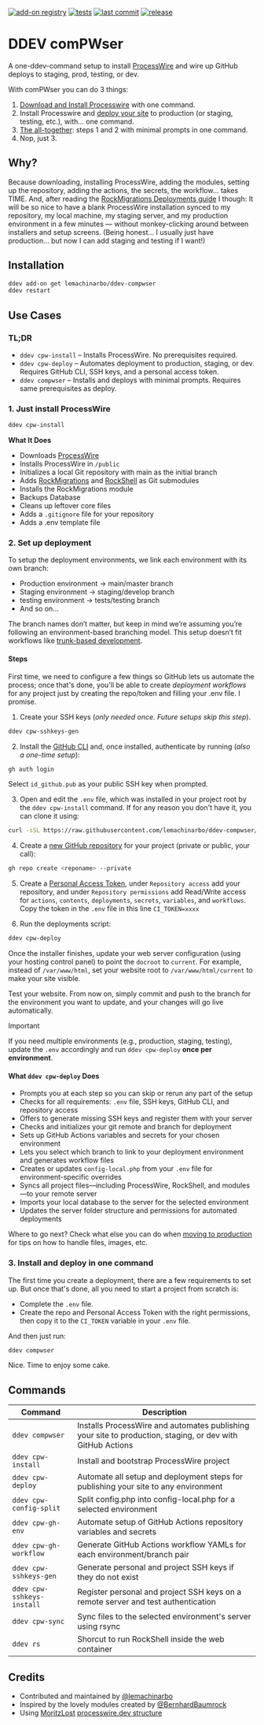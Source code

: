 [![add-on registry](https://img.shields.io/badge/DDEV-Add--on_Registry-blue)](https://addons.ddev.com)
[![tests](https://github.com/lemachinarbo/ddev-comPWser/actions/workflows/tests.yml/badge.svg?branch=main)](https://github.com/lemachinarbo/ddev-comPWser/actions/workflows/tests.yml?query=branch%3Amain)
[![last commit](https://img.shields.io/github/last-commit/lemachinarbo/ddev-comPWser)](https://github.com/lemachinarbo/ddev-comPWser/commits)
[![release](https://img.shields.io/github/v/release/lemachinarbo/ddev-comPWser)](https://github.com/lemachinarbo/ddev-comPWser/releases/latest)

# DDEV comPWser

A one-ddev-command setup to install [ProcessWire](https://github.com/processwire/processwire) and wire up GitHub deploys to staging, prod, testing, or dev.

With comPWser you can do 3 things:
1. [Download and Install Processwire](#1-just-install-processwire) with one command.
2. Install Processwire and [deploy your site](#2-set-up-deployment) to production (or staging, testing, etc.), with… one command.
3. [The all-together](#3-install-and-deploy-in-one-command): steps 1 and 2 with minimal prompts in one command.
4. Nop, just 3.

## Why?

Because downloading, installing ProcessWire, adding the modules, setting up the repository, adding the actions, the secrets, the workflow… takes TIME. And, after reading the [RockMigrations Deployments guide](https://www.baumrock.com/en/processwire/modules/rockmigrations/docs/deploy/#update-config.php) I though: It will be so nice to have a blank ProcessWire installation synced to my repository, my local machine, my staging server, and my production environment in a few minutes — without monkey-clicking around between installers and setup screens.
(Being honest… I usually just have production… but now I can add staging and testing if I want!)


## Installation

```bash
ddev add-on get lemachinarbo/ddev-compwser
ddev restart
```


## Use Cases

### TL;DR

- `ddev cpw-install` – Installs ProcessWire. No prerequisites required.
- `ddev cpw-deploy` – Automates deployment to production, staging, or dev. Requires GitHub CLI, SSH keys, and a personal access token.
- `ddev compwser` – Installs and deploys with minimal prompts. Requires same prerequisites as deploy.

### 1. Just install ProcessWire

```bash
ddev cpw-install
```

**What It Does**
- Downloads [ProcessWire](https://github.com/processwire/processwire/)
- Installs ProcessWire in `/public`
- Initializes a local Git repository with main as the initial branch 
- Adds [RockMigrations](https://github.com/baumrock/RockMigrations) and [RockShell](https://github.com/baumrock/RockShell) as Git submodules
- Installs the RockMigrations module
- Backups Database
- Cleans up leftover core files
- Adds a `.gitignore` file for your repository
- Adds a .env template file
 
### 2. Set up deployment

To setup the deployment environments, we link each environment with its own branch:

- Production environment → main/master branch
- Staging environment → staging/develop branch
- testing environment → tests/testing branch
- And so on...

The branch names don’t matter, but keep in mind we’re assuming you’re following an environment-based branching model. This setup doesn’t fit workflows like [trunk-based development](https://atlassian.com/continuous-delivery/continuous-integration/trunk-based-development).


#### Steps

First time, we need to configure a few things so GitHub lets us automate the process; once that's done, you'll be able to create *deployment workflows* for any project just by creating the repo/token and filling your .env file. I promise.


1. Create your SSH keys (*only needed once. Future setups skip this step*).

```sh
ddev cpw-sshkeys-gen
```

2. Install the [GitHub CLI](https://github.com/cli/cli#installation) and, once installed, authenticate by running (*also a one-time setup*):

```sh
gh auth login
```

Select `id_github.pub` as your public SSH key when prompted.

3. Open and edit the `.env` file, which was installed in your project root by the `ddev cpw-install` command. If for any reason you don't have it, you can clone it using:

```sh
curl -sSL https://raw.githubusercontent.com/lemachinarbo/ddev-compwser/main/compwser/templates/.env.example -o .env
```

4. Create a [new GitHub repository](https://github.com/new) for your project (private or public, your call):

```sh
gh repo create <reponame> --private

```

5. Create a [Personal Access Token](https://github.com/settings/personal-access-tokens), under `Repository access` add your repository, and under `Repository permissions` add Read/Write access for `actions`, `contents`, `deployments`, `secrets`, `variables`, and `workflows`. 
Copy the token in the `.env` file in this line `CI_TOKEN=xxxx`  

6. Run the deployments script:

```sh
ddev cpw-deploy
```

Once the installer finishes, update your web server configuration (using your hosting control panel) to point the `docroot` to `current`. For example, instead of `/var/www/html`, set your website root to `/var/www/html/current` to make your site visible.

Test your website. From now on, simply commit and push to the branch for the environment you want to update, and your changes will go live automatically.

> [!IMPORTANT]
> If you need multiple environments (e.g., production, staging, testing), update the `.env` accordingly and run `ddev cpw-deploy` **once per environment**.

#### What `ddev cpw-deploy` Does
- Prompts you at each step so you can skip or rerun any part of the setup
- Checks for all requirements: `.env` file, SSH keys, GitHub CLI, and repository access
- Offers to generate missing SSH keys and register them with your server
- Checks and initializes your git remote and branch for deployment
- Sets up GitHub Actions variables and secrets for your chosen environment
- Lets you select which branch to link to your deployment environment and generates workflow files
- Creates or updates `config-local.php` from your `.env` file for environment-specific overrides
- Syncs all project files—including ProcessWire, RockShell, and modules—to your remote server
- Imports your local database to the server for the selected environment
- Updates the server folder structure and permissions for automated deployments

Where to go next? Check what else you can do when [moving to production](https://www.baumrock.com/en/processwire/modules/rockmigrations/docs/deploy/#rockshell-filesondemand) for tips on how to handle files, images, etc.


### 3. Install and deploy in one command

The first time you create a deployment, there are a few requirements to set up. But once that's done, all you need to start a project from scratch is:

- Complete the `.env` file.
- Create the repo and Personal Access Token with the right permissions, then copy it to the `CI_TOKEN` variable in your `.env` file.

And then just run:

```sh
ddev compwser
```

Nice. Time to enjoy some cake.

## Commands

| Command | Description |
| ------- | ----------- |
| `ddev compwser` | Installs ProcessWire and automates publishing your site to production, staging, or dev with GitHub Actions |
| `ddev cpw-install` | Install and bootstrap ProcessWire project |
| `ddev cpw-deploy` | Automate all setup and deployment steps for publishing your site to any environment |
| `ddev cpw-config-split` | Split config.php into config-local.php for a selected environment |
| `ddev cpw-gh-env` | Automate setup of GitHub Actions repository variables and secrets |
| `ddev cpw-gh-workflow` | Generate GitHub Actions workflow YAMLs for each environment/branch pair |
| `ddev cpw-sshkeys-gen` | Generate personal and project SSH keys if they do not exist |
| `ddev cpw-sshkeys-install` | Register personal and project SSH keys on a remote server and test authentication |
| `ddev cpw-sync` | Sync files to the selected environment's server using rsync |
| `ddev rs` | Shorcut to run RockShell inside the web container |


## Credits

- Contributed and maintained by [@lemachinarbo](https://github.com/lemachinarbo)
- Inspired by the lovely modules created by [@BernhardBaumrock](https://github.com/BernhardBaumrock/)
- Using [MoritzLost](https://github.com/moritzlost) [processwire.dev structure](https://github.com/MoritzLost/ProcessWireDev/blob/master/site/02-setup-and-structure/02-integrate-composer-with-processwire.md)
